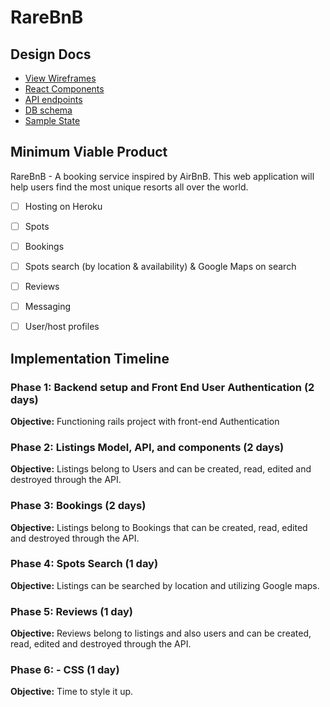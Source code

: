# RareBnB

[Heroku link]: heroku

## Design Docs
* [View Wireframes][wireframes]
* [React Components][components]
* [API endpoints][api-endpoints]
* [DB schema][schema]
* [Sample State][sample-state]

[wireframes]: /wireframes
[components]: /component-hierarchy.md
[sample-state]: /sample-state.md
[api-endpoints]: /api-endpoints.md
[schema]: /schema.md

## Minimum Viable Product

RareBnB - A booking service inspired by AirBnB. This web application will help users find the most unique resorts all over the world.

- [ ] Hosting on Heroku
- [ ] Spots
- [ ] Bookings
- [ ] Spots search (by location & availability) & Google Maps on search
- [ ] Reviews
- [ ] Messaging
- [ ] User/host profiles


## Implementation Timeline

### Phase 1: Backend setup and Front End User Authentication (2 days)

**Objective:** Functioning rails project with front-end Authentication

### Phase 2: Listings Model, API, and components (2 days)

**Objective:** Listings belong to Users and can be created, read, edited and destroyed through
the API.

### Phase 3: Bookings (2 days)

**Objective:** Listings belong to Bookings that can be created, read, edited and destroyed through the API.

### Phase 4: Spots Search (1 day)

**Objective:** Listings can be searched by location and utilizing Google maps.

### Phase 5: Reviews (1 day)

**Objective:** Reviews belong to listings and also users and can be created, read, edited and destroyed through the API.

### Phase 6: - CSS (1 day)

**Objective:** Time to style it up.
